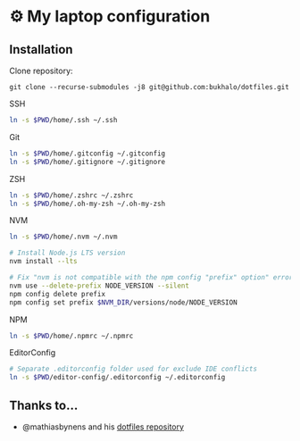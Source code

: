 # ⚙️ My laptop configuration

## Installation
Clone repository:

`git clone --recurse-submodules -j8 git@github.com:bukhalo/dotfiles.git`

SSH
```bash
ln -s $PWD/home/.ssh ~/.ssh
```

Git
```bash
ln -s $PWD/home/.gitconfig ~/.gitconfig
ln -s $PWD/home/.gitignore ~/.gitignore
```

ZSH
```bash
ln -s $PWD/home/.zshrc ~/.zshrc
ln -s $PWD/home/.oh-my-zsh ~/.oh-my-zsh
```

NVM
```bash
ln -s $PWD/home/.nvm ~/.nvm

# Install Node.js LTS version
nvm install --lts 

# Fix "nvm is not compatible with the npm config "prefix" option" error
nvm use --delete-prefix NODE_VERSION --silent
npm config delete prefix
npm config set prefix $NVM_DIR/versions/node/NODE_VERSION
```

NPM
```bash
ln -s $PWD/home/.npmrc ~/.npmrc
```

EditorConfig
```bash
# Separate .editorconfig folder used for exclude IDE conflicts
ln -s $PWD/editor-config/.editorconfig ~/.editorconfig
```

## Thanks to…
* @mathiasbynens and his [dotfiles repository](https://github.com/mathiasbynens/dotfiles)

